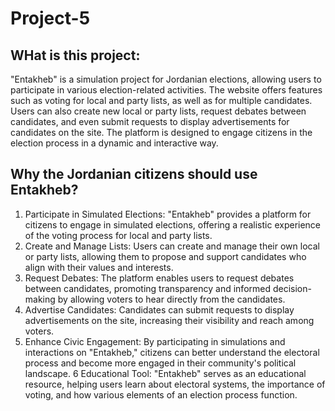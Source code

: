 # Project-5

## WHat is this project:
"Entakheb" is a simulation project for Jordanian elections, allowing users to participate in various election-related activities. The website offers features such as voting for local and party lists, as well as for multiple candidates. Users can also create new local or party lists, request debates between candidates, and even submit requests to display advertisements for candidates on the site. The platform is designed to engage citizens in the election process in a dynamic and interactive way.

## Why the Jordanian citizens should use Entakheb?
1. Participate in Simulated Elections: "Entakheb" provides a platform for citizens to engage in simulated elections, offering a realistic experience of the voting process for local and party lists.
2. Create and Manage Lists: Users can create and manage their own local or party lists, allowing them to propose and support candidates who align with their values and interests.
3. Request Debates: The platform enables users to request debates between candidates, promoting transparency and informed decision-making by allowing voters to hear directly from the candidates.
4. Advertise Candidates: Candidates can submit requests to display advertisements on the site, increasing their visibility and reach among voters.
5. Enhance Civic Engagement: By participating in simulations and interactions on "Entakheb," citizens can better understand the electoral process and become more engaged in their community's political landscape.
6 Educational Tool: "Entakheb" serves as an educational resource, helping users learn about electoral systems, the importance of voting, and how various elements of an election process function.

